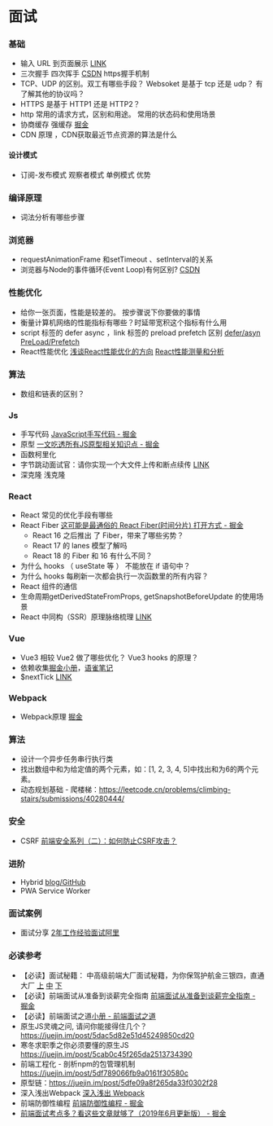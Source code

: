 # 面试

### 基础

- 输入 URL 到页面展示 [LINK](https://github.com/skyline75489/what-happens-when-zh_CN)
- 三次握手 四次挥手 [CSDN](https://blog.csdn.net/hyg0811/article/details/102366854) https握手机制
- TCP、UDP 的区别。双工有哪些手段？ Websoket 是基于 tcp 还是 udp？ 有了解其他的协议吗？
- HTTPS 是基于 HTTP1 还是 HTTP2？
- http 常用的请求方式，区别和用途。 常用的状态码和使用场景
- 协商缓存 强缓存 [掘金](https://juejin.im/post/5d9d539ee51d45780f0604fa)
- CDN 原理 ，CDN获取最近节点资源的算法是什么

#### 设计模式
- 订阅-发布模式 观察者模式 单例模式   优势

### 编译原理
- 词法分析有哪些步骤
  
### 浏览器
- requestAnimationFrame 和setTimeout 、setInterval的关系
- 浏览器与Node的事件循环(Event Loop)有何区别? [CSDN](https://blog.csdn.net/Fundebug/article/details/86487117)

### 性能优化
- 给你一张页面，性能是较差的。 按步骤说下你要做的事情
- 衡量计算机网络的性能指标有哪些？时延带宽积这个指标有什么用
- script 标签的 defer async ，link 标签的 preload prefetch 区别 [defer/asyn](https://juejin.im/post/5e096d63e51d4558381e9906#heading-8) [PreLoad/Prefetch](https://www.cnblogs.com/xiaohuochai/p/9183874.html)
- React性能优化
  [浅谈React性能优化的方向](https://juejin.im/post/5d045350f265da1b695d5bf2)
  [React性能测量和分析](https://juejin.im/post/5d06bf0a51882528194a9736)

### 算法
- 数组和链表的区别？

### Js
- 手写代码 [JavaScript手写代码 - 掘金](https://juejin.im/post/5c9c3989e51d454e3a3902b6#heading-14)
- 原型 [一文吃透所有JS原型相关知识点 - 掘金](https://juejin.im/post/5dba456d518825721048bce9)
- 函数柯里化
- 字节跳动面试官：请你实现一个大文件上传和断点续传 [LINK](https://juejin.cn/post/6844904046436843527)
- 深克隆 浅克隆
### React
- React 常见的优化手段有哪些
- React Fiber 
  [这可能是最通俗的 React Fiber(时间分片) 打开方式 - 掘金](https://juejin.im/post/5dadc6045188255a270a0f85)
  - React 16 之后推出 了 Fiber，带来了哪些劣势？
  - React 17 的 lanes 模型了解吗
  - React 18 的 Fiber 和  16 有什么不同？
- 为什么 hooks （ useState 等 ） 不能放在 if 语句中？
- 为什么 hooks 每刷新一次都会执行一次函数里的所有内容？
- React 组件的通信
- 生命周期getDerivedStateFromProps, getSnapshotBeforeUpdate 的使用场景
- React 中同构（SSR）原理脉络梳理 [LINK](https://zhuanlan.zhihu.com/p/47044039)

### Vue
- Vue3 相较 Vue2 做了哪些优化？  Vue3 hooks 的原理？
- 依赖收集[掘金小册](https://juejin.im/book/5a36661851882538e2259c0f/section/5a3bb1636fb9a0452846aa50)，[语雀笔记](https://www.yuque.com/knove/asugzn/ofoomw)
- $nextTick [LINK](https://www.cnblogs.com/leiting/p/13174545.html)

### Webpack

- Webpack原理 [掘金](https://juejin.im/post/5badd0c5e51d450e4437f07a)

### 算法
- 设计一个异步任务串行执行类
- 找出数组中和为给定值的两个元素，如：[1, 2, 3, 4, 5]中找出和为6的两个元素。
- 动态规划基础 - 爬楼梯：https://leetcode.cn/problems/climbing-stairs/submissions/40280444/

### 安全

- CSRF [前端安全系列（二）：如何防止CSRF攻击？](https://www.freebuf.com/articles/web/186880.html)

### 进阶

- Hybrid [blog/GitHub](https://github.com/xd-tayde/blog/blob/master/hybrid-1.md)
- PWA Service Worker

### 面试案例

- 面试分享 [2年工作经验面试阿里](https://juejin.im/post/5d690c726fb9a06b155dd40d)

### 必读参考

- 【必读】面试秘籍： 中高级前端大厂面试秘籍，为你保驾护航金三银四，直通大厂 [上](https://juejin.im/post/5c64d15d6fb9a049d37f9c20) [中](https://juejin.im/post/5c92f499f265da612647b754) [下](https://juejin.im/post/5cc26dfef265da037b611738)
- 【必读】前端面试从准备到谈薪完全指南 [前端面试从准备到谈薪完全指南 - 掘金](https://juejin.im/post/5dfef50751882512444027eb)
- 【必读】前端面试之道[小册 - 前端面试之道](https://juejin.im/book/5bdc715fe51d454e755f75ef/)
- 原生JS灵魂之问, 请问你能接得住几个？ https://juejin.im/post/5dac5d82e51d45249850cd20
- 寒冬求职季之你必须要懂的原生JS https://juejin.im/post/5cab0c45f265da2513734390
- 前端工程化 - 剖析npm的包管理机制 https://juejin.im/post/5df789066fb9a0161f30580c
- 原型链：https://juejin.im/post/5dfe09a8f265da33f0302f28
- 深入浅出Webpack [深入浅出 Webpack](https://webpack.wuhaolin.cn/)
- 前端防御性编程 [前端防御性编程 - 掘金](https://juejin.im/post/5de91d0f51882512400acafd)
- [前端面试考点多？看这些文章就够了（2019年6月更新版） - 掘金](https://juejin.im/post/5aae076d6fb9a028cc6100a9)
